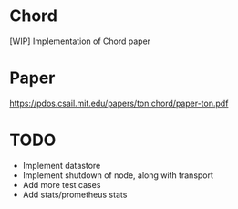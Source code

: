 # Chord
[WIP]
Implementation of Chord paper

# Paper
https://pdos.csail.mit.edu/papers/ton:chord/paper-ton.pdf


# TODO
- Implement datastore
- Implement shutdown of node, along with transport
- Add more test cases
- Add stats/prometheus stats